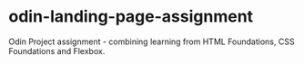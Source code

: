 # odin-landing-page-assignment
Odin Project assignment - combining learning from HTML Foundations, CSS Foundations and Flexbox.
